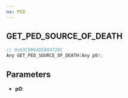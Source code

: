 ```yaml
---
ns: PED
---
```

## GET_PED_SOURCE_OF_DEATH

```c
// 0x93C8B64DEB84728C
Any GET_PED_SOURCE_OF_DEATH(Any p0);
```

## Parameters
* **p0**:
